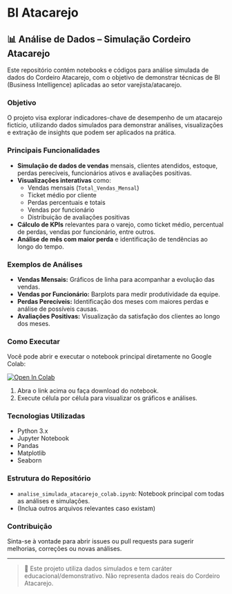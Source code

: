 # BI Atacarejo

## 📊 Análise de Dados – Simulação Cordeiro Atacarejo

Este repositório contém notebooks e códigos para análise simulada de dados do Cordeiro Atacarejo, com o objetivo de demonstrar técnicas de BI (Business Intelligence) aplicadas ao setor varejista/atacarejo.

### Objetivo

O projeto visa explorar indicadores-chave de desempenho de um atacarejo fictício, utilizando dados simulados para demonstrar análises, visualizações e extração de insights que podem ser aplicados na prática.

### Principais Funcionalidades

- **Simulação de dados de vendas** mensais, clientes atendidos, estoque, perdas perecíveis, funcionários ativos e avaliações positivas.
- **Visualizações interativas** como:
  - Vendas mensais (`Total_Vendas_Mensal`)
  - Ticket médio por cliente
  - Perdas percentuais e totais
  - Vendas por funcionário
  - Distribuição de avaliações positivas
- **Cálculo de KPIs** relevantes para o varejo, como ticket médio, percentual de perdas, vendas por funcionário, entre outros.
- **Análise de mês com maior perda** e identificação de tendências ao longo do tempo.

### Exemplos de Análises

- **Vendas Mensais:** Gráficos de linha para acompanhar a evolução das vendas.
- **Vendas por Funcionário:** Barplots para medir produtividade da equipe.
- **Perdas Perecíveis:** Identificação dos meses com maiores perdas e análise de possíveis causas.
- **Avaliações Positivas:** Visualização da satisfação dos clientes ao longo dos meses.

### Como Executar

Você pode abrir e executar o notebook principal diretamente no Google Colab:

[![Open In Colab](https://colab.research.google.com/assets/colab-badge.svg)](https://colab.research.google.com/github/wesleyorrr/Bi_Atacarejo/blob/main/analise_simulada_atacarejo_colab.ipynb)

1. Abra o link acima ou faça download do notebook.
2. Execute célula por célula para visualizar os gráficos e análises.

### Tecnologias Utilizadas

- Python 3.x
- Jupyter Notebook
- Pandas
- Matplotlib
- Seaborn

### Estrutura do Repositório

- `analise_simulada_atacarejo_colab.ipynb`: Notebook principal com todas as análises e simulações.
- (Inclua outros arquivos relevantes caso existam)

### Contribuição

Sinta-se à vontade para abrir issues ou pull requests para sugerir melhorias, correções ou novas análises.

---

> 🚧 Este projeto utiliza dados simulados e tem caráter educacional/demonstrativo. Não representa dados reais do Cordeiro Atacarejo.

